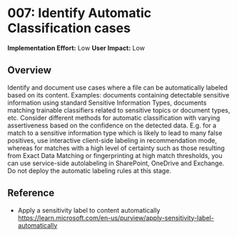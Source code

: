 # 007: Identify Automatic Classification cases

**Implementation Effort:** Low
**User Impact:** Low

## Overview

Identify and document use cases where a file can be automatically labeled based on its content. Examples: documents containing detectable sensitive information using standard Sensitive Information Types, documents matching trainable classifiers related to sensitive topics or document types, etc.
Consider different methods for automatic classification with varying assertiveness based on the confidence on the detected data. E.g. for a match to a sensitive information type which is likely to lead to many false positives, use interactive client-side labeling in recommendation mode, whereas for matches with a high level of certainty such as those resulting from Exact Data Matching or fingerprinting at high match thresholds, you can use service-side autolabeling in SharePoint, OneDrive and Exchange. 
Do not deploy the automatic labeling rules at this stage. 

## Reference

* Apply a sensitivity label to content automatically https://learn.microsoft.com/en-us/purview/apply-sensitivity-label-automatically

